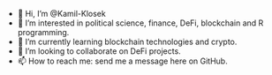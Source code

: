 - 👋 Hi, I’m @Kamil-Klosek
- 👀 I’m interested in political science, finance, DeFi, blockchain and R programming.
- 🌱 I’m currently learning blockchain technologies and crypto.
- 💞️ I’m looking to collaborate on DeFi projects.
- 📫 How to reach me: send me a message here on GitHub.


